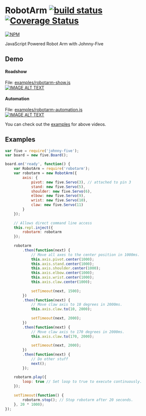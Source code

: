# RobotArm [![build status](https://travis-ci.org/cheton/robotarm.svg?branch=master)](https://travis-ci.org/cheton/robotarm) [![Coverage Status](https://coveralls.io/repos/cheton/browserify-css/badge.svg)](https://coveralls.io/r/cheton/robotarm)

[![NPM](https://nodei.co/npm/robotarm.png?downloads=true&stars=true)](https://nodei.co/npm/robotarm/)

JavaScript Powered Robot Arm with Johnny-Five

## Demo
#### Roadshow
File: [examples/robotarm-show.js](examples/robotarm-show.js)<br>
[![IMAGE ALT TEXT](http://img.youtube.com/vi/aYJ7rFvTvoU/0.jpg)](https://www.youtube.com/watch?v=aYJ7rFvTvoU "JavaScript Powered Robot Arm with Johnny-Five")

#### Automation
File: [examples/robotarm-automation.js](examples/robotarm-automation.js)<br>
[![IMAGE ALT TEXT](http://img.youtube.com/vi/9-F1qE_ZfTo/0.jpg)](https://www.youtube.com/watch?v=9-F1qE_ZfTo "JavaScript Powered Robot Arm with Johnny-Five")

You can check out the [examples](https://github.com/cheton/robotarm/blob/master/examples/) for above videos.

## Examples

```js
var five = require('johnny-five');
var board = new five.Board();

board.on('ready', function() {
    var RobotArm = require('robotarm');
    var robotarm = new RobotArm({
        axis: {
            pivot: new five.Servo(3), // attached to pin 3
            stand: new five.Servo(5),
            shoulder: new five.Servo(6),
            elbow: new five.Servo(9),
            wrist: new five.Servo(10),
            claw: new five.Servo(11)
        }
    });
    
    // Allows direct command line access
    this.repl.inject({
        robotarm: robotarm
    });
    
    robotarm
        .then(function(next) {
            // Move all axes to the center position in 1000ms.
            this.axis.pivot.center(1000);
            this.axis.stand.center(1000);
            this.axis.shoulder.center(1000);
            this.axis.elbow.center(1000);
            this.axis.wrist.center(1000);
            this.axis.claw.center(1000);
            
            setTimeout(next, 1500);
        })
        .then(function(next) {
            // Move claw axis to 10 degrees in 2000ms.
            this.axis.claw.to(10, 2000);
            
            setTimeout(next, 2000);
        })
        .then(function(next) {
            // Move claw axis to 170 degrees in 2000ms.
            this.axis.claw.to(170, 2000);
            
            setTimeout(next, 2000);
        })
        .then(function(next) {
            // Do other stuff
            next();
        });
    
    robotarm.play({
        loop: true // Set loop to true to execute continuously.
    });
    
    setTimeout(function() {
        robotarm.stop(); // Stop robotarm after 20 seconds.
    }, 20 * 1000);
});
```
